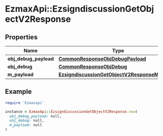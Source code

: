 # EzmaxApi::EzsigndiscussionGetObjectV2Response

## Properties

| Name | Type | Description | Notes |
| ---- | ---- | ----------- | ----- |
| **obj_debug_payload** | [**CommonResponseObjDebugPayload**](CommonResponseObjDebugPayload.md) |  |  |
| **obj_debug** | [**CommonResponseObjDebug**](CommonResponseObjDebug.md) |  | [optional] |
| **m_payload** | [**EzsigndiscussionGetObjectV2ResponseMPayload**](EzsigndiscussionGetObjectV2ResponseMPayload.md) |  |  |

## Example

```ruby
require 'Ezmaxapi'

instance = EzmaxApi::EzsigndiscussionGetObjectV2Response.new(
  obj_debug_payload: null,
  obj_debug: null,
  m_payload: null
)
```

